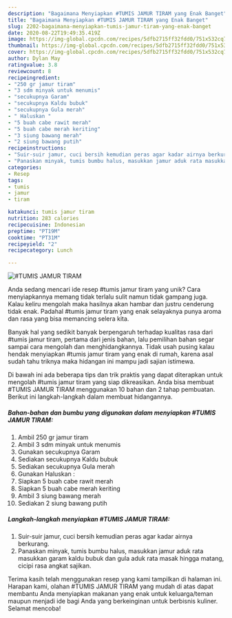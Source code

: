 ```yaml
---
description: "Bagaimana Menyiapkan #TUMIS JAMUR TIRAM yang Enak Banget"
title: "Bagaimana Menyiapkan #TUMIS JAMUR TIRAM yang Enak Banget"
slug: 2202-bagaimana-menyiapkan-tumis-jamur-tiram-yang-enak-banget
date: 2020-08-22T19:49:35.419Z
image: https://img-global.cpcdn.com/recipes/5dfb2715ff32fdd0/751x532cq70/tumis-jamur-tiram-foto-resep-utama.jpg
thumbnail: https://img-global.cpcdn.com/recipes/5dfb2715ff32fdd0/751x532cq70/tumis-jamur-tiram-foto-resep-utama.jpg
cover: https://img-global.cpcdn.com/recipes/5dfb2715ff32fdd0/751x532cq70/tumis-jamur-tiram-foto-resep-utama.jpg
author: Dylan May
ratingvalue: 3.8
reviewcount: 8
recipeingredient:
- "250 gr jamur tiram"
- "3 sdm minyak untuk menumis"
- "secukupnya Garam"
- "secukupnya Kaldu bubuk"
- "secukupnya Gula merah"
- " Haluskan "
- "5 buah cabe rawit merah"
- "5 buah cabe merah keriting"
- "3 siung bawang merah"
- "2 siung bawang putih"
recipeinstructions:
- "Suir-suir jamur, cuci bersih kemudian peras agar kadar airnya berkurang."
- "Panaskan minyak, tumis bumbu halus, masukkan jamur aduk rata masukkan garam kaldu bubuk dan gula aduk rata masak hingga matang, cicipi rasa angkat sajikan."
categories:
- Resep
tags:
- tumis
- jamur
- tiram

katakunci: tumis jamur tiram 
nutrition: 283 calories
recipecuisine: Indonesian
preptime: "PT19M"
cooktime: "PT31M"
recipeyield: "2"
recipecategory: Lunch

---
```



![#TUMIS JAMUR TIRAM](https://img-global.cpcdn.com/recipes/5dfb2715ff32fdd0/751x532cq70/tumis-jamur-tiram-foto-resep-utama.jpg)

Anda sedang mencari ide resep #tumis jamur tiram yang unik? Cara menyiapkannya memang tidak terlalu sulit namun tidak gampang juga. Kalau keliru mengolah maka hasilnya akan hambar dan justru cenderung tidak enak. Padahal #tumis jamur tiram yang enak selayaknya punya aroma dan rasa yang bisa memancing selera kita.



Banyak hal yang sedikit banyak berpengaruh terhadap kualitas rasa dari #tumis jamur tiram, pertama dari jenis bahan, lalu pemilihan bahan segar sampai cara mengolah dan menghidangkannya. Tidak usah pusing kalau hendak menyiapkan #tumis jamur tiram yang enak di rumah, karena asal sudah tahu triknya maka hidangan ini mampu jadi sajian istimewa.


Di bawah ini ada beberapa tips dan trik praktis yang dapat diterapkan untuk mengolah #tumis jamur tiram yang siap dikreasikan. Anda bisa membuat #TUMIS JAMUR TIRAM menggunakan 10 bahan dan 2 tahap pembuatan. Berikut ini langkah-langkah dalam membuat hidangannya.

<!--inarticleads1-->

##### Bahan-bahan dan bumbu yang digunakan dalam menyiapkan #TUMIS JAMUR TIRAM:

1. Ambil 250 gr jamur tiram
1. Ambil 3 sdm minyak untuk menumis
1. Gunakan secukupnya Garam
1. Sediakan secukupnya Kaldu bubuk
1. Sediakan secukupnya Gula merah
1. Gunakan  Haluskan :
1. Siapkan 5 buah cabe rawit merah
1. Siapkan 5 buah cabe merah keriting
1. Ambil 3 siung bawang merah
1. Sediakan 2 siung bawang putih




<!--inarticleads2-->

##### Langkah-langkah menyiapkan #TUMIS JAMUR TIRAM:

1. Suir-suir jamur, cuci bersih kemudian peras agar kadar airnya berkurang.
1. Panaskan minyak, tumis bumbu halus, masukkan jamur aduk rata masukkan garam kaldu bubuk dan gula aduk rata masak hingga matang, cicipi rasa angkat sajikan.




Terima kasih telah menggunakan resep yang kami tampilkan di halaman ini. Harapan kami, olahan #TUMIS JAMUR TIRAM yang mudah di atas dapat membantu Anda menyiapkan makanan yang enak untuk keluarga/teman maupun menjadi ide bagi Anda yang berkeinginan untuk berbisnis kuliner. Selamat mencoba!
